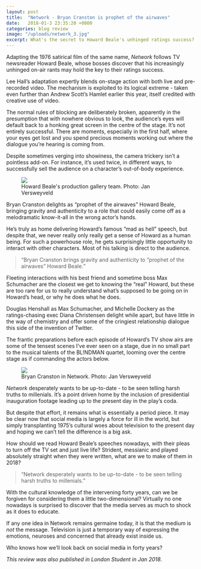 ```yaml
---
layout: post
title:  "Network - Bryan Cranston is prophet of the airwaves"
date:   2018-01-3 23:35:20 +0000
categories: blog review
image: "/uploads/network_3.jpg"
excerpt: What's the secret to Howard Beale's unhinged ratings success?
---
```


Adapting the 1976 satirical film of the same name, *Network* follows TV newsreader Howard Beale, whose bosses discover that his increasingly unhinged on-air rants may hold the key to their ratings success.

Lee Hall’s adaptation expertly blends on-stage action with both live and pre-recorded video. The mechanism is exploited to its logical extreme - taken even further than Andrew Scott’s Hamlet earlier this year, itself credited with creative use of video.

The normal rules of blocking are deliberately broken, apparently in the presumption that with nowhere obvious to look, the audience’s eyes will default back to a honking great screen in the centre of the stage. It’s not entirely successful. There are moments, especially in the first half, where your eyes get lost and you spend precious moments working out where the dialogue you’re hearing is coming from.

Despite sometimes verging into showiness, the camera trickery isn’t a pointless add-on. For instance, it’s used twice, in different ways, to successfully sell the audience on a character’s out-of-body experience.

<figure>
  <img src="/uploads/network_2.jpg"/>
  <figcaption>Howard Beale's production gallery team. Photo: Jan Versweyveld</figcaption>
</figure>

Bryan Cranston delights as “prophet of the airwaves” Howard Beale, bringing gravity and authenticity to a role that could easily come off as a melodramatic know-it-all in the wrong actor’s hands.

He’s truly as home delivering Howard’s famous “mad as hell” speech, but despite that, we never really only really get a sense of Howard as a human being. For such a powerhouse role, he gets surprisingly little opportunity to interact with other characters. Most of his talking is direct to the audience.

<blockquote><q>Bryan Cranston brings gravity and authenticity to “prophet of the airwaves” Howard Beale.</q></blockquote>

Fleeting interactions with his best friend and sometime boss Max Schumacher are the closest we get to knowing the “real” Howard, but these are too rare for us to really understand what’s supposed to be going on in Howard’s head, or why he does what he does.

Douglas Henshall as Max Schumacher, and Michelle Dockery as the ratings-chasing exec Diana Christensen delight while apart, but have little in the way of chemistry and offer some of the cringiest relationship dialogue this side of the invention of Twitter.

The frantic preparations before each episode of Howard’s TV show airs are some of the tensest scenes I’ve ever seen on a stage, due in no small part to the musical talents of the BL!NDMAN quartet, looming over the centre stage as if commanding the actors below.


<figure>
  <img src="/uploads/network_1.jpg"/>
  <figcaption>Bryan Cranston in Network. Photo: Jan Versweyveld</figcaption>
</figure>

*Network* desperately wants to be up-to-date - to be seen telling harsh truths to millenials. It’s a point driven home by the inclusion of presidential inauguration footage leading up to the present day in the play’s coda.

But despite that effort, it remains what is essentially a period piece. It may be clear now that social media is largely a force for ill in the world, but simply transplanting 1975’s cultural woes about television to the present day and hoping we can’t tell the difference is a big ask.

How should we read Howard Beale’s speeches nowadays, with their pleas to turn off the TV set and just live life? Strident, messianic and played absolutely straight when they were written, what are we to make of them in 2018?

<blockquote><q>Network desperately wants to be up-to-date - to be seen telling harsh truths to millenials.</q></blockquote>

With the cultural knowledge of the intervening forty years, can we be forgiven for considering them a little two-dimensional? Virtually no one nowadays is surprised to discover that the media serves as much to shock as it does to educate.

If any one idea in Network remains germaine today, it is that the medium is *not* the message. Television is just a temporary way of expressing the emotions, neuroses and concerned that already exist inside us.

Who knows how we’ll look back on social media in forty years?

*This review was also published in London Student in Jan 2018.*
